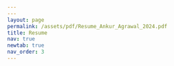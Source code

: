 ```yaml
---
---
layout: page
permalink: /assets/pdf/Resume_Ankur_Agrawal_2024.pdf
title: Resume
nav: true
newtab: true
nav_order: 3
---
```

